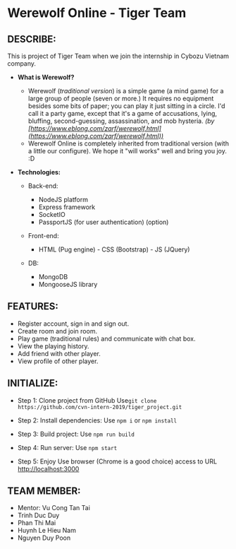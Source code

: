 # Werewolf Online - Tiger Team

## **DESCRIBE:**

This is project of Tiger Team when we join the internship in Cybozu Vietnam company.

- **What is Werewolf?**

  - Werewolf (_traditional version_) is a simple game (a mind game) for a large group of people (seven or more.) It requires no equipment besides some bits of paper; you can play it just sitting in a circle. I'd call it a party game, except that it's a game of accusations, lying, bluffing, second-guessing, assassination, and mob hysteria. _(by [https://www.eblong.com/zarf/werewolf.html](https://www.eblong.com/zarf/werewolf.html))_
  - Werewolf Online is completely inherited from traditional version (with a little our configure). We hope it "will works" well and bring you joy. :D

- **Technologies:**

  - Back-end:

    - NodeJS platform
    - Express framework
    - SocketIO
    - PassportJS (for user authentication) (option)

  - Front-end:
    - HTML (Pug engine) - CSS (Bootstrap) - JS (JQuery)
  - DB:
    - MongoDB
    - MongooseJS library

## **FEATURES:**

- Register account, sign in and sign out.
- Create room and join room.
- Play game (traditional rules) and communicate with chat box.
- View the playing history.
- Add friend with other player.
- View profile of other player.

## **INITIALIZE:**

- Step 1: Clone project from GitHub
  Use`git clone https://github.com/cvn-intern-2019/tiger_project.git`

- Step 2: Install dependencies:
  Use `npm i` or `npm install`
- Step 3: Build project:
  Use `npm run build`
- Step 4: Run server:
  Use `npm start`
- Step 5: Enjoy
  Use browser (Chrome is a good choice) access to URL [http://localhost:3000](http://localhost:3000/)

## **TEAM MEMBER:**

- Mentor: Vu Cong Tan Tai
- Trinh Duc Duy
- Phan Thi Mai
- Huynh Le Hieu Nam
- Nguyen Duy Poon
